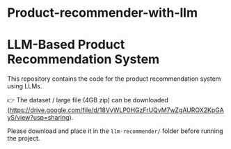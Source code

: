 # Product-recommender-with-llm
# LLM-Based Product Recommendation System

This repository contains the code for the product recommendation system using LLMs.

👉 The dataset / large file (4GB zip) can be downloaded (https://drive.google.com/file/d/18VyWLP0HGzFrUQvM7wZgAUROX2KpGAyS/view?usp=sharing).

Please download and place it in the `llm-recommender/` folder before running the project.
